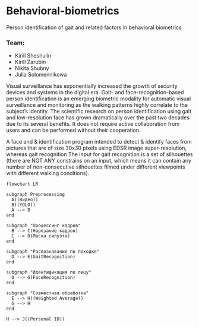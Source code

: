# Behavioral-biometrics
Person identification of gait and related factors in behavioral biometrics

### Team:
- Kirill Sheshulin
- Kirill Zarubin
- Nikita Shubny
- Julia Solomennikowa

Visual surveillance has exponentially increased the growth of security devices and systems in the digital era. Gait- and face-recognition-based person identification is an emerging biometric modality for automatic visual surveillance and monitoring as the walking patterns highly correlate to the subject’s identity. The scientific research on person identification using gait and low-resolution face has grown dramatically over the past two decades due to its several benefits. It does not require active collaboration from users and can be performed without their cooperation.

A face and & identification program intended to detect & identify faces from pictures that are of size 30x30 pixels using EDSR image super-resolution, whereas gait recognition
The input for gait recognition is a set of silhouettes (there are NOT ANY constrains on an input, which means it can contain any number of non-consecutive silhouettes filmed under different viewpoints with different walking conditions).

```mermaid
flowchart LR

subgraph Preprocessing
  A((Видео))
  B((YOLO))
  A --> B
end

subgraph "Процессинг кадров" 
  B --> C(Нарезание кадров)
  C --> D(Маска силуэта)
end

subgraph "Распознавание по походке"
  D --> E(GaitRecognition)
end

subgraph "Идентификация по лицу"
  D --> G(FaceRecognition)
end

subgraph "Совместная обработка"
  E --> H((Weighted Average))
  G --> H
end

H --> J((Personal ID))





